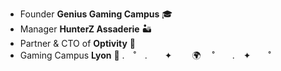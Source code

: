 - Founder **Genius Gaming Campus** 🎓
- Manager **HunterZ Assaderie** 🏜️
- Partner & CTO of **Optivity** 🚀
- Gaming Campus **Lyon** 📍
.  ˚　.　　✦　　  🌍 　˚　　.　✦　　˚

<!---
Falaron/Falaron is a ✨ special ✨ repository because its `README.md` (this file) appears on your GitHub profile.
You can click the Preview link to take a look at your changes.
--->
